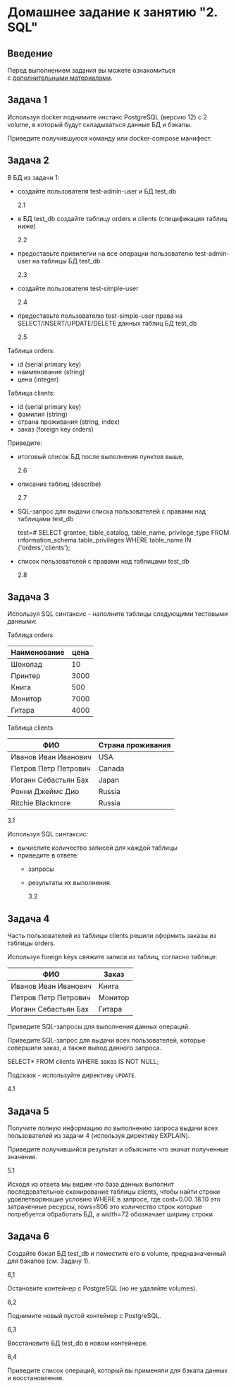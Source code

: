 # Домашнее задание к занятию "2. SQL"

## Введение

Перед выполнением задания вы можете ознакомиться с [дополнительными материалами](https://github.com/netology-code/virt-homeworks/blob/virt-11/additional/README.md).

## Задача 1

Используя docker поднимите инстанс PostgreSQL (версию 12) c 2 volume, в который будут складываться данные БД и бэкапы.

Приведите получившуюся команду или docker-compose манифест.

[](https://github.com/SaisPRM/devops-netology/blob/main/06-db-02-sql/pic/docker-compose.jpg)

## Задача 2

В БД из задачи 1:

- создайте пользователя test-admin-user и БД test_db
  
  2.1
- в БД test_db создайте таблицу orders и clients (спeцификация таблиц ниже)
  
  2.2
- предоставьте привилегии на все операции пользователю test-admin-user на таблицы БД test_db
  
  2.3
- создайте пользователя test-simple-user
  
  2.4
- предоставьте пользователю test-simple-user права на SELECT/INSERT/UPDATE/DELETE данных таблиц БД test_db
  
  2.5

Таблица orders:

- id (serial primary key)
- наименование (string)
- цена (integer)

Таблица clients:

- id (serial primary key)
- фамилия (string)
- страна проживания (string, index)
- заказ (foreign key orders)

Приведите:

- итоговый список БД после выполнения пунктов выше,
  
  2.6
- описание таблиц (describe)
  
  2.7
- SQL-запрос для выдачи списка пользователей с правами над таблицами test_db
  
  test=# SELECT grantee, table_catalog, table_name, privilege_type FROM information_schema.table_privileges WHERE table_name IN ('orders','clients');
- список пользователей с правами над таблицами test_db
  
  2.8

## Задача 3

Используя SQL синтаксис - наполните таблицы следующими тестовыми данными:

Таблица orders

| Наименование | цена |
| ------------ | ---- |
| Шоколад      | 10   |
| Принтер      | 3000 |
| Книга        | 500  |
| Монитор      | 7000 |
| Гитара       | 4000 |

Таблица clients

| ФИО                  | Страна проживания |
| -------------------- | ----------------- |
| Иванов Иван Иванович | USA               |
| Петров Петр Петрович | Canada            |
| Иоганн Себастьян Бах | Japan             |
| Ронни Джеймс Дио     | Russia            |
| Ritchie Blackmore    | Russia            |

3.1

Используя SQL синтаксис:

- вычислите количество записей для каждой таблицы
- приведите в ответе:
  - запросы
  - результаты их выполнения.
    
    3.2

## Задача 4

Часть пользователей из таблицы clients решили оформить заказы из таблицы orders.

Используя foreign keys свяжите записи из таблиц, согласно таблице:

| ФИО                  | Заказ   |
| -------------------- | ------- |
| Иванов Иван Иванович | Книга   |
| Петров Петр Петрович | Монитор |
| Иоганн Себастьян Бах | Гитара  |

Приведите SQL-запросы для выполнения данных операций.

Приведите SQL-запрос для выдачи всех пользователей, которые совершили заказ, а также вывод данного запроса.

SELECT* FROM clients WHERE заказ IS NOT NULL;



Подсказк - используйте директиву `UPDATE`.

4.1

## Задача 5

Получите полную информацию по выполнению запроса выдачи всех пользователей из задачи 4 (используя директиву EXPLAIN).

Приведите получившийся результат и объясните что значат полученные значения.

5.1

Исходя из ответа мы видим что база данных выполнит последовательное сканирование таблицы clients, чтобы найти строки удовлетворяющие условию WHERE в запросе, где cost=0.00..18.10 это затраченные ресурсы, rows=806 это количество строк которые потребуется обработать БД, а width=72 обозначает ширину строки

## Задача 6

Создайте бэкап БД test_db и поместите его в volume, предназначенный для бэкапов (см. Задачу 1).

6,1

Остановите контейнер с PostgreSQL (но не удаляйте volumes).

6,2

Поднимите новый пустой контейнер с PostgreSQL.

6,3

Восстановите БД test_db в новом контейнере.

6,4

Приведите список операций, который вы применяли для бэкапа данных и восстановления.
